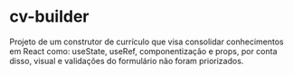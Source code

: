 # cv-builder
Projeto de um construtor de currículo que visa consolidar conhecimentos em React como: useState, useRef, componentização e props, por conta disso, visual e validações do formulário não foram priorizados.
